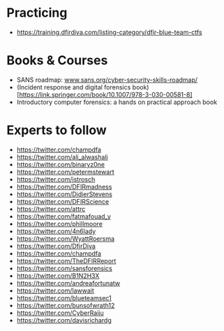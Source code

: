 # Practicing
* https://training.dfirdiva.com/listing-category/dfir-blue-team-ctfs
# Books & Courses

* SANS roadmap: www.sans.org/cyber-security-skills-roadmap/
* (Incident response and digital forensics book)[https://link.springer.com/book/10.1007/978-3-030-00581-8]
* Introductory computer forensics: a hands on practical approach book

# Experts to follow
* https://twitter.com/champdfa
* https://twitter.com/ali_alwashali
* https://twitter.com/binaryz0ne
* https://twitter.com/petermstewart
* https://twitter.com/jstrosch
* https://twitter.com/DFIRmadness
* https://twitter.com/DidierStevens
* https://twitter.com/DFIRScience
* https://twitter.com/attrc
* https://twitter.com/fatmafouad_y
* https://twitter.com/phillmoore
* https://twitter.com/4n6lady
* https://twitter.com/WyattRoersma
* https://twitter.com/DfirDiva
* https://twitter.com/champdfa
* https://twitter.com/TheDFIRReport
* https://twitter.com/sansforensics
* https://twitter.com/B1N2H3X
* https://twitter.com/andreafortunatw
* https://twitter.com/lawwait
* https://twitter.com/blueteamsec1
* https://twitter.com/bunsofwrath12
* https://twitter.com/CyberRaiju
* https://twitter.com/davisrichardg
